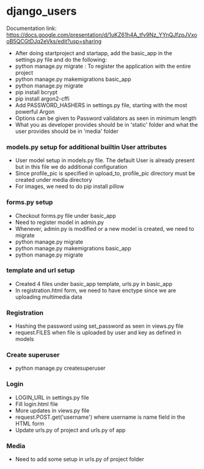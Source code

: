 # django_users

Documentation link: https://docs.google.com/presentation/d/1uKZ61h4A_tfv9Nz_YYnQJfzpJVxooB5QCGtDJq2eVks/edit?usp=sharing

* After doing startproject and startapp, add the basic_app in the settings.py file and do the following:
* python manage.py migrate : To register the application with the entire project
* python manage.py makemigrations basic_app
* python manage.py migrate 
* pip install bcrypt
* pip install argon2-cffi
* Add PASSWORD_HASHERS in settings.py file, starting with the most powerful Argon
* Options can be given to Password validators as seen in minimum length
* What you as developer provides should be in 'static' folder and what the user provides should be in 'media' folder

### models.py setup for additional builtin User attributes
* User model setup in models.py file. The default User is already present but in this file we do additional configuration
* Since profile_pic is specified in upload_to, profile_pic directory must be created under media directory
* For images, we need to do pip install pillow

### forms.py setup
* Checkout forms.py file under basic_app 
* Need to register model in admin.py
* Whenever, admin.py is modified or a new model is created, we need to migrate
* python manage.py migrate
* python manage.py makemigrations basic_app
* python manage.py migrate

### template and url setup 
* Created 4 files under basic_app template, urls.py in basic_app
* In registration.html form, we need to have enctype since we are uploading multimedia data

### Registration
* Hashing the password using set_password as seen in views.py file
* request.FILES when file is uploaded by user and key as defined in models

### Create superuser
* python manage.py createsuperuser

### Login
* LOGIN_URL in settings.py file
* Fill login.html file
* More updates in views.py file 
* request.POST.get('username') where username is name field in the HTML form
* Update urls.py of project and urls.py of app

### Media
* Need to add some setup in urls.py of project folder